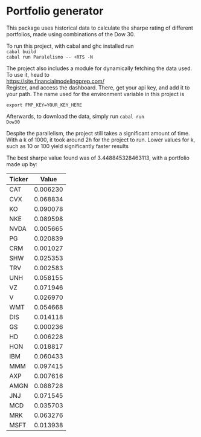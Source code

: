 # Portfolio generator

This package uses historical data to calculate the sharpe rating of different portfolios, made using combinations of the Dow 30.

To run this project, with cabal and ghc installed run  
<code>cabal build</code>  
<code>cabal run Paralelismo -- +RTS -N</code> 

The project also includes a module for dynamically fetching the data used. To use it, head to  
https://site.financialmodelingprep.com/  
Register, and access the dashboard. There, get your api key, and add it to your path. The name used for the environment variable in this project is 

<code>export FMP_KEY=YOUR_KEY_HERE </code>  

Afterwards, to download the data, simply run 
<code>cabal run Dow30</code>  



Despite the parallelism, the project still takes a significant amount of time. With a k of 1000, it took around 2h for the project to run.
Lower values for k, such as 10 or 100 yield significantly faster results

The best sharpe value found was of 3.448845328463113, with a portfolio made up by:

| Ticker | Value    |
| ------ | -------- |
| CAT    | 0.006230 |
| CVX    | 0.068834 |
| KO     | 0.090078 |
| NKE    | 0.089598 |
| NVDA   | 0.005665 |
| PG     | 0.020839 |
| CRM    | 0.001027 |
| SHW    | 0.025353 |
| TRV    | 0.002583 |
| UNH    | 0.058155 |
| VZ     | 0.071946 |
| V      | 0.026970 |
| WMT    | 0.054668 |
| DIS    | 0.014118 |
| GS     | 0.000236 |
| HD     | 0.006228 |
| HON    | 0.018817 |
| IBM    | 0.060433 |
| MMM    | 0.097415 |
| AXP    | 0.007616 |
| AMGN   | 0.088728 |
| JNJ    | 0.071545 |
| MCD    | 0.035703 |
| MRK    | 0.063276 |
| MSFT   | 0.013938 |
